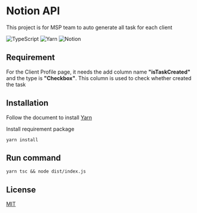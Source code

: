 # Notion API

This project is for MSP team to auto generate all task for each client

![TypeScript](https://img.shields.io/badge/TypeScript-007ACC?style=for-the-badge&logo=typescript&logoColor=white)
![Yarn](https://img.shields.io/badge/Yarn-2C8EBB?style=for-the-badge&logo=yarn&logoColor=white)
![Notion](https://img.shields.io/badge/Notion-000000?style=for-the-badge&logo=notion&logoColor=white)

## Requirement

For the Client Profile page, it needs the add column name **"isTaskCreated"** and the type is **"Checkbox"**. This column is used to check whether created the task

## Installation

Follow the document to install [Yarn](https://classic.yarnpkg.com/lang/en/docs/install/#mac-stable)

Install requirement package

```
yarn install
```

## Run command

```
yarn tsc && node dist/index.js
```

## License

[MIT](https://choosealicense.com/licenses/mit/)
